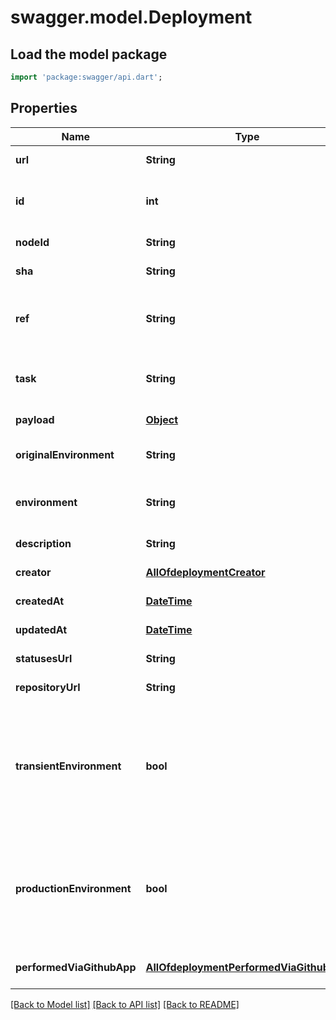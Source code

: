 # swagger.model.Deployment

## Load the model package
```dart
import 'package:swagger/api.dart';
```

## Properties
Name | Type | Description | Notes
------------ | ------------- | ------------- | -------------
**url** | **String** |  | [default to null]
**id** | **int** | Unique identifier of the deployment | [default to null]
**nodeId** | **String** |  | [default to null]
**sha** | **String** |  | [default to null]
**ref** | **String** | The ref to deploy. This can be a branch, tag, or sha. | [default to null]
**task** | **String** | Parameter to specify a task to execute | [default to null]
**payload** | [**Object**](Object.md) |  | [default to null]
**originalEnvironment** | **String** |  | [optional] [default to null]
**environment** | **String** | Name for the target deployment environment. | [default to null]
**description** | **String** |  | [default to null]
**creator** | [**AllOfdeploymentCreator**](AllOfdeploymentCreator.md) |  | [default to null]
**createdAt** | [**DateTime**](DateTime.md) |  | [default to null]
**updatedAt** | [**DateTime**](DateTime.md) |  | [default to null]
**statusesUrl** | **String** |  | [default to null]
**repositoryUrl** | **String** |  | [default to null]
**transientEnvironment** | **bool** | Specifies if the given environment is will no longer exist at some point in the future. Default: false. | [optional] [default to null]
**productionEnvironment** | **bool** | Specifies if the given environment is one that end-users directly interact with. Default: false. | [optional] [default to null]
**performedViaGithubApp** | [**AllOfdeploymentPerformedViaGithubApp**](AllOfdeploymentPerformedViaGithubApp.md) |  | [optional] [default to null]

[[Back to Model list]](../README.md#documentation-for-models) [[Back to API list]](../README.md#documentation-for-api-endpoints) [[Back to README]](../README.md)

